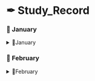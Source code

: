 

# ✒ Study_Record
 
### 📜 January

<details>
<summary>📜January</summary>

* 바닐라 자바스크립트로 생산성 앱 클론코딩 (Vanillia JS- 모멘텀 (Momentum)
* 자바스크립트
* 리액트
* 리액트 네이티브

#### - 1월 20일
📖  [Vanillia JS](https://github.com/my-choe/study-record/blob/main/YERIN/2021/01/%5B0120%5D%20Vanilla_JS.md)

#### - 1월 21일
📖  [Vanillia JS_01](https://github.com/my-choe/study-record/blob/main/YERIN/2021/01/%5B0120%5D%20Vanilla_JS.md)

#### - 1월 22일
📖  [Vanillia JS_02](https://github.com/my-choe/study-record/blob/main/YERIN/2021/01/%5B0120%5D%20Vanilla_JS.md)

#### - 1월 23일
📖  [Vanillia JS_03 - 04_Organizing Data with Arrays && Objects](https://github.com/yerin512/TIL-/blob/main/JavaScript/Vanilla%20Javascript/03_Organizing%20Data%20with%20Arrays%20and%20Objects.md)<br>
📖  [Vanillia JS_03 - 04_JavaScript 함수.md](https://github.com/yerin512/TIL-/blob/main/JavaScript/Vanilla%20Javascript/04_JavaScript%20%ED%95%A8%EC%88%98.md)

#### - 1월 24일
📖  [Vanillia JS_Momentum_App_01_Making a JS Clock.md](https://github.com/yerin512/TIL-/blob/main/JavaScript/Momentum_App/01_Making%20a%20JS%20Clock%20part%20One.md)

#### - 1월 25일
📖  [Vanillia JS_Momentum_App_02_Saving the User Name.md
](https://github.com/yerin512/TIL-/blob/main/JavaScript/Momentum_App/01_Making%20a%20JS%20Clock%20part%20One.md)

#### - 1월 27일
📖  [Vanillia JS_Momentum_App_03_Making a To Do List part One](https://github.com/yerin512/TIL-/blob/main/JavaScript/Momentum_App/03_Making%20a%20To%20Do%20List_1%20.md)

#### - 1월 28일
📖  [Vanillia JS_Momentum_App_03_Making a To Do List part Two](https://github.com/my-choe/study-record/blob/main/YERIN/2021/01/%5B0128%5DMaking_a_To_Do_List02~03.md)
📖  [Vanillia JS_Momentum_App_03_Making a To Do List part Three](https://github.com/my-choe/study-record/blob/main/YERIN/2021/01/%5B0128%5DMaking_a_To_Do_List02~03.md)

#### - 1월 29일
📖  [Vanillia JS_Momentum_App_04_Image Background](https://github.com/my-choe/study-record/blob/main/YERIN/2021/01/%5B0129%5DImage%20Background.md)

#### - 1월 30일
📖  [Vanillia JS_Momentum_App_05_Getting_the_Weather01_Geolocation.md](https://github.com/my-choe/study-record/blob/main/YERIN/2021/01/%5B0130%5DGetting_the_Weather01_Geolocation.md)

#### - 1월 31일
📖  [Vanillia JS_Momentum_App_04_Image Background](https://github.com/my-choe/study-record/blob/main/YERIN/2021/01/%5B0129%5DImage%20Background.md)
</details>

### 📜 February



<details>
<summary>📜February</summary>
* 리액트 기초 배우기 #1 ReactJS로 웹 서비스 만들기

#### - 2월 01일

📖  [ReactJS로 웹 서비스 만들기](https://github.com/my-choe/study-record/blob/main/YERIN/2021/01/%5B0129%5DImage%20Background.md)

#### - 2월 04일
📖  [ReactJS로 웹 서비스 만들기](https://github.com/my-choe/study-record/blob/main/YERIN/2021/01/%5B0129%5DImage%20Background.md)

#### - 2월 05일
📖  [ReactJS로 웹 서비스 만들기](https://github.com/my-choe/study-record/blob/main/YERIN/2021/01/%5B0129%5DImage%20Background.md)

#### - 2월 06일
📖  [ReactJS로 웹 서비스 만들기](https://github.com/my-choe/study-record/blob/main/YERIN/2021/01/%5B0129%5DImage%20Background.md) 

#### - 2월 07일
📖  [ReactJS로 웹 서비스 만들기](https://github.com/my-choe/study-record/blob/main/YERIN/2021/01/%5B0129%5DImage%20Background.md) 

#### - 2월 08일
📖  [ReactJS로 웹 서비스 만들기](https://github.com/my-choe/study-record/blob/main/YERIN/2021/01/%5B0129%5DImage%20Background.md)

#### - 2월 09일
📖  [ReactJS로 웹 서비스 만들기](https://github.com/my-choe/study-record/blob/main/YERIN/2021/01/%5B0129%5DImage%20Background.md)
 
#### - 2월 10일
📖  [ReactJS로 웹 서비스 만들기](https://github.com/my-choe/study-record/blob/main/YERIN/2021/01/%5B0129%5DImage%20Background.md)

 
</details>


